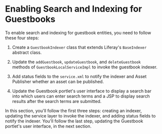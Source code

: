 # Enabling Search and Indexing for Guestbooks [](id=enabling-search-and-indexing-for-guestbooks)

To enable search and indexing for guestbook entities, you need to follow these
four steps:

1. Create a `GuestbookIndexer` class that extends Liferay's `BaseIndexer`
   abstract class.

2. Update the `addGuestbook`, `updateGuestbook`, and `deleteGuestbook` methods
   of `GuestbookLocalServiceImpl` to invoke the guestbook indexer.

3. Add status fields to the `service.xml` to notify the indexer and Asset 
   Publisher whether an asset can be published.

4.  Update the Guestbook portlet's user interface to display a search bar into
    which users can enter search terms and a JSP to display search results after
    the search terms are submitted.

In this section, you'll follow the first three steps: creating an indexer, 
updating the service layer to invoke the indexer, and adding status fields to 
notify the indexer. You'll follow the last step, updating the Guestbook 
portlet's user interface, in the next section. <!--Explain why -->

